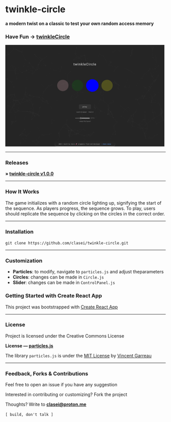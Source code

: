 # twinkle-circle
**a modern twist on a classic to test your own random access memory**


### Have Fun → [twinkleCircle](https://clasei.github.io/twinkle-circle/)
[<img src="./src/assets/twinkle-circle-screenshot-1.png" alt="twinkle-circle screenshot" width="500"/>](./src/assets/twinkle-circle-screenshot-1.png)

---

### Releases

**» [twinkle-circle v1.0.0](https://github.com/clasei/twinkle-circle/releases/tag/v1.0.0)**

---

### How It Works
The game initializes with a random circle lighting up, signifying the start of the sequence. As players progress, the sequence grows. To play, users should replicate the sequence by clicking on the circles in the correct order.

---

### Installation

  `git clone https://github.com/clasei/twinkle-circle.git`

---

### Customization

- **Particles**: to modify, navigate to `particles.js` and adjust theparameters
- **Circles**: changes can be made in `Circle.js`
- **Slider**: changes can be made in `ControlPanel.js` 

### Getting Started with Create React App

This project was bootstrapped with [Create React App](https://github.com/facebook/create-react-app)

---

### License

Project is licensed under the Creative Commons License

**License — [particles.js](https://github.com/VincentGarreau/particles.js)**

The library `particles.js` is under the [MIT License](https://github.com/VincentGarreau/particles.js/blob/master/LICENSE.md) by [Vincent Garreau](https://github.com/VincentGarreau)

---

### Feedback, Forks & Contributions

Feel free to open an issue if you have any suggestion

Interested in contributing or customizing? Fork the project

Thoughts? Write to [**clasei@proton.me**](mailto:clasei@proton.me)

```[ build, don't talk ]```

